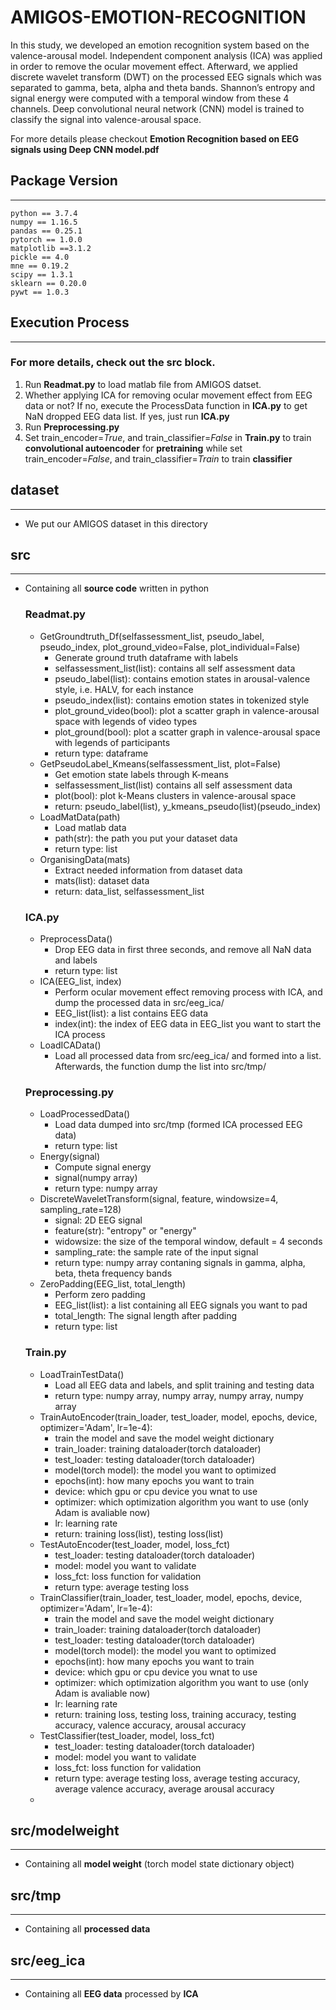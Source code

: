 # AMIGOS-EMOTION-RECOGNITION

In this study, we developed an emotion recognition system based on the valence-arousal model. Independent component analysis (ICA) was applied in order to remove the ocular movement effect. Afterward, we applied discrete wavelet transform (DWT) on the processed EEG signals which was separated to gamma, beta, alpha and theta bands. Shannon’s entropy and signal energy were computed with a temporal window from these 4 channels. Deep convolutional neural network (CNN) model is trained to classify the signal into valence-arousal space.

For more details please checkout **Emotion Recognition based on EEG signals using Deep CNN model.pdf**
## Package Version
---
    python == 3.7.4
    numpy == 1.16.5
    pandas == 0.25.1
    pytorch == 1.0.0
    matplotlib ==3.1.2
    pickle == 4.0
    mne == 0.19.2
    scipy == 1.3.1
    sklearn == 0.20.0
    pywt == 1.0.3


## Execution Process
---
### For more details, check out the **src** block.
1. Run **Readmat.py** to load matlab file from AMIGOS datset.
2. Whether applying ICA for removing ocular movement effect from EEG data or not? If no, execute the ProcessData function in **ICA.py** to get NaN dropped EEG data list. If yes, just run **ICA.py**
3. Run **Preprocessing.py**
4. Set train_encoder=*True*, and train_classifier=*False* in **Train.py** to train **convolutional autoencoder** for **pretraining** while set train_encoder=*False*, and train_classifier=*Train* to train **classifier**


## dataset
---
- We put our AMIGOS dataset in this directory


## src
---
- Containing all **source code** written in python
    ### Readmat.py
    - GetGroundtruth_Df(selfassessment_list, pseudo_label, pseudo_index, plot_ground_video=False, plot_individual=False)
        - Generate ground truth dataframe with labels
        - selfassessment_list(list): contains all self assessment data
        - pseudo_label(list): contains emotion states in arousal-valence style, i.e. HALV, for each instance
        - pseudo_index(list): contains emotion states in tokenized style
        - plot_ground_video(bool): plot a scatter graph in valence-arousal space with legends of video types
        - plot_ground(bool): plot a scatter graph in valence-arousal space with legends of participants
        - return type: dataframe
    - GetPseudoLabel_Kmeans(selfassessment_list, plot=False)
        - Get emotion state labels through K-means
        - selfassessment_list(list) contains all self assessment data
        - plot(bool): plot k-Means clusters in valence-arousal space
        - return: pseudo_label(list), y_kmeans_pseudo(list)(pseudo_index)
    - LoadMatData(path)
        - Load matlab data
        - path(str): the path you put your dataset data
        - return type: list
    - OrganisingData(mats)
        - Extract needed information from dataset data
        - mats(list): dataset data
        - return: data_list, selfassessment_list
    ### ICA.py
    - PreprocessData()
        - Drop EEG data in first three seconds, and remove all NaN data and labels
        - return type: list
    - ICA(EEG_list, index)
        - Perform ocular movement effect removing process with ICA, and dump the processed data in src/eeg_ica/
        - EEG_list(list): a list contains EEG data
        - index(int): the index of EEG data in EEG_list you want to start the ICA process
    - LoadICAData()
        - Load all processed data from src/eeg_ica/ and formed into a list. Afterwards, the function dump the list into src/tmp/ 
    ### Preprocessing.py
    - LoadProcessedData()
        - Load data dumped into src/tmp (formed ICA processed EEG data)
        - return type: list
    - Energy(signal)
        - Compute signal energy
        - signal(numpy array)
        - return type: numpy array
    - DiscreteWaveletTransform(signal, feature, windowsize=4, sampling_rate=128)
        - signal: 2D EEG signal
        - feature(str): "entropy" or "energy"
        - widowsize: the size of the temporal window, default = 4 seconds
        - sampling_rate: the sample rate of the input signal
        - return type: numpy array contaning signals in gamma, alpha, beta, theta frequency bands
    - ZeroPadding(EEG_list, total_length)
        - Perform zero padding
        - EEG_list(list): a list containing all EEG signals you want to pad
        - total_length: The signal length after padding
        - return type: list
    ### Train.py
    - LoadTrainTestData()
        - Load all EEG data and labels, and split training and testing data
        - return type: numpy array, numpy array, numpy array, numpy array
    - TrainAutoEncoder(train_loader, test_loader, model, epochs, device, optimizer='Adam', lr=1e-4):
        - train the model and save the model weight dictionary 
        - train_loader: training dataloader(torch dataloader)
        - test_loader: testing dataloader(torch dataloader)
        - model(torch model): the model you want to optimized
        - epochs(int): how many epochs you want to train
        - device: which gpu or cpu device you wnat to use
        - optimizer: which optimization algorithm you want to use (only Adam is avaliable now)
        - lr: learning rate
        - return: training loss(list), testing loss(list)
    - TestAutoEncoder(test_loader, model, loss_fct)
        - test_loader: testing dataloader(torch dataloader)
        - model: model you want to validate
        - loss_fct: loss function for validation
        - return type: average testing loss
    - TrainClassifier(train_loader, test_loader, model, epochs, device, optimizer='Adam', lr=1e-4):
        - train the model and save the model weight dictionary 
        - train_loader: training dataloader(torch dataloader)
        - test_loader: testing dataloader(torch dataloader)
        - model(torch model): the model you want to optimized
        - epochs(int): how many epochs you want to train
        - device: which gpu or cpu device you wnat to use
        - optimizer: which optimization algorithm you want to use (only Adam is avaliable now)
        - lr: learning rate
        - return: training loss, testing loss, training accuracy, testing accuracy, valence accuracy, arousal accuracy
    - TestClassifier(test_loader, model, loss_fct)
        - test_loader: testing dataloader(torch dataloader)
        - model: model you want to validate
        - loss_fct: loss function for validation
        - return type: average testing loss, average testing accuracy, average valence accuracy, average arousal accuracy
    -

    

## src/modelweight
---
- Containing all **model weight** (torch model state dictionary object)


## src/tmp
---
- Containing all **processed data**

## src/eeg_ica
---
- Containing all **EEG data** processed by **ICA**

